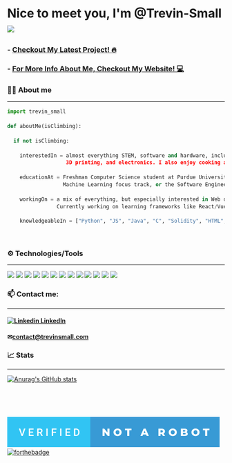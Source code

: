 # Nice to meet you, I'm @Trevin-Small <img src="https://raw.githubusercontent.com/MartinHeinz/MartinHeinz/master/wave.gif" width="30px">

### - [Checkout My Latest Project!  🔥](https://github.com/Trevin-Small/Community-Crag)
### - [For More Info About Me, Checkout My Website! 💻](https://trevin-small.github.io/Trevins-website/)

### 🙋‍♂️ About me 
---
```python
import trevin_small

def aboutMe(isClimbing):

  if not isClimbing:
    
    interestedIn = almost everything STEM, software and hardware, including programming, robotics, MCU's, 
                   3D printing, and electronics. I also enjoy cooking and rock climbing.
    
    educationAt = Freshman Computer Science student at Purdue University. I plan to take part in either the 
                  Machine Learning focus track, or the Software Engineering track.
                  
    workingOn = a mix of everything, but especially interested in Web development. 
                Currently working on learning frameworks like React/Vue in my spare time.
    
    knowledgeableIn = ["Python", "JS", "Java", "C", "Solidity", "HTML", "CSS", "Firebase", "Google cloud API's" ]
          
    
```

### ⚙️ Technologies/Tools
---
![](https://img.shields.io/badge/OS-macOS-informational?style=flat&logo=<LOGO_NAME>&logoColor=white&color=f571b1)
![](https://img.shields.io/badge/Editor-VS_code-informational?style=flat&logo=<LOGO_NAME>&logoColor=white&color=637eeb)
![](https://img.shields.io/badge/Code-Python-informational?style=flat&logo=<Python>&logoColor=white&color=2bbc8a)
![](https://img.shields.io/badge/Code-Java-informational?style=flat&logo=<LOGO_NAME>&logoColor=white&color=2bbc8a)
![](https://img.shields.io/badge/Code-Javascript-informational?style=flat&logo=<LOGO_NAME>&logoColor=white&color=2bbc8a) 
![](https://img.shields.io/badge/Code-Solidity-informational?style=flat&logo=<LOGO_NAME>&logoColor=white&color=2bbc8a)
![](https://img.shields.io/badge/Code-C++-informational?style=flat&logo=<LOGO_NAME>&logoColor=white&color=2bbc8a)
![](https://img.shields.io/badge/Tools-3D_Printing-informational?style=flat&logo=<LOGO_NAME>&logoColor=white&color=aebfb8)
![](https://img.shields.io/badge/Tools-Fusion_360-informational?style=flat&logo=<LOGO_NAME>&logoColor=white&color=aebfb8)
![](https://img.shields.io/badge/Tools-Onshape-informational?style=flat&logo=<LOGO_NAME>&logoColor=white&color=aebfb8)
![](https://img.shields.io/badge/Tools-Prusa_Slicer-informational?style=flat&logo=<LOGO_NAME>&logoColor=white&color=aebfb8)
![](https://img.shields.io/badge/Platforms-Arduino-informational?style=flat&logo=<LOGO_NAME>&logoColor=white&color=ffc72e)
![](https://img.shields.io/badge/Platforms-Raspberry_Pi-informational?style=flat&logo=<LOGO_NAME>&logoColor=white&color=ffc72e)

### 📫 Contact me: 
---
#### [![Linkedin](https://i.stack.imgur.com/gVE0j.png) LinkedIn](https://www.linkedin.com/in/trevin-klint-small/)
#### ✉[contact@trevinsmall.com](contact@trevinsmall.com)

### 📈 Stats
---
[![Anurag's GitHub stats](https://github-readme-stats.vercel.app/api?username=Trevin-Small&count_private=true&show_icons=true&theme=cobalt)](https://github.com/anuraghazra/github-readme-stats)

<br />
<br />
<br />

![(Not a Robot)](./verified-not-a-robot.svg) [![forthebadge](https://forthebadge.com/images/badges/powered-by-coffee.svg)](https://forthebadge.com)

<!---
Trevin-Small/Trevin-Small is a ✨ special ✨ repository because its `README.md` (this file) appears on your GitHub profile.
You can click the Preview link to take a look at your changes.
--->
